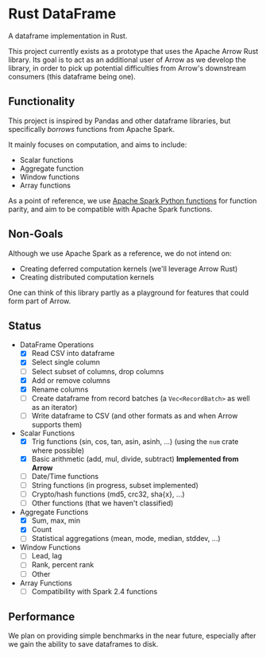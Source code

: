# Rust DataFrame

A dataframe implementation in Rust.

This project currently exists as a prototype that uses the Apache Arrow Rust library. 
Its goal is to act as an additional user of Arrow as we develop the library, in order to pick up potential difficulties from Arrow's downstream consumers (this dataframe being one).

## Functionality

This project is inspired by Pandas and other dataframe libraries, but specifically *borrows* functions from Apache Spark.

It mainly focuses on computation, and aims to include:

* Scalar functions
* Aggregate function
* Window functions
* Array functions

As a point of reference, we use [Apache Spark Python functions](http://spark.apache.org/docs/2.4.0/api/python/pyspark.sql.html#module-pyspark.sql.functions) for function parity, and aim to be compatible with Apache Spark functions.

## Non-Goals

Although we use Apache Spark as a reference, we do not intend on:

- Creating deferred computation kernels (we'll leverage Arrow Rust)
- Creating distributed computation kernels

One can think of this library partly as a playground for features that could form part of Arrow.

## Status

- DataFrame Operations
  - [x] Read CSV into dataframe
  - [X] Select single column
  - [ ] Select subset of columns, drop columns
  - [X] Add or remove columns
  - [X] Rename columns
  - [ ] Create dataframe from record batches (a `Vec<RecordBatch>` as well as an iterator)
  - [ ] Write dataframe to CSV (and other formats as and when Arrow supports them)

- Scalar Functions
  - [X] Trig functions (sin, cos, tan, asin, asinh, ...) (using the `num` crate where possible)
  - [X] Basic arithmetic (add, mul, divide, subtract) **Implemented from Arrow**
  - [ ] Date/Time functions
  - [ ] String functions (in progress, subset implemented)
  - [ ] Crypto/hash functions (md5, crc32, sha{x}, ...)
  - [ ] Other functions (that we haven't classified)

- Aggregate Functions
  - [X] Sum, max, min
  - [X] Count
  - [ ] Statistical aggregations (mean, mode, median, stddev, ...)

- Window Functions
  - [ ] Lead, lag
  - [ ] Rank, percent rank
  - [ ] Other

- Array Functions
  - [ ] Compatibility with Spark 2.4 functions

## Performance

We plan on providing simple benchmarks in the near future, especially after we gain the ability to save dataframes to disk.